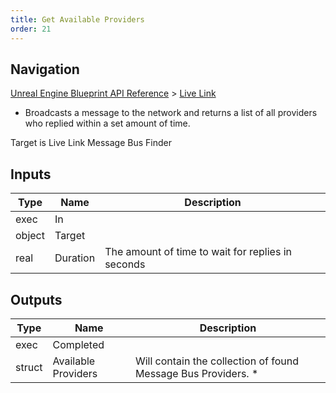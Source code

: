 ```yaml
---
title: Get Available Providers
order: 21
---
```

## Navigation

[Unreal Engine Blueprint API Reference](https://dev.epicgames.com/documentation/en-us/unreal-engine/BlueprintAPI) > [Live Link](https://dev.epicgames.com/documentation/en-us/unreal-engine/BlueprintAPI/LiveLink)

- Broadcasts a message to the network and returns a list of all providers who replied within a set amount of time.

Target is Live Link Message Bus Finder

## Inputs

| Type | Name | Description |
| --- | --- | --- |
| exec | In |  |
| object | Target |  |
| real | Duration | The amount of time to wait for replies in seconds |

## Outputs

| Type | Name | Description |
| --- | --- | --- |
| exec | Completed |  |
| struct | Available Providers | Will contain the collection of found Message Bus Providers. * |
